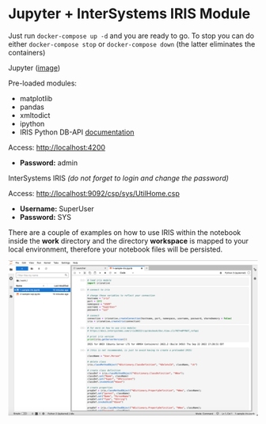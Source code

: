 # Jupyter + InterSystems IRIS Module

Just run `docker-compose up -d` and you are ready to go. To stop you can do either `docker-compose stop` or `docker-compose down` (the latter eliminates the containers)

Jupyter ([image](https://github.com/OneLastTry/jupyter-iris-image))

Pre-loaded modules:

- matplotlib
- pandas
- xmltodict
- ipython
- IRIS Python DB-API [documentation](https://docs.intersystems.com/iris20222/csp/docbook/Doc.View.cls?KEY=BTPI_pyapi)

Access: [http://localhost:4200](http://localhost:4200)

- **Password:** admin

InterSystems IRIS _(do not forget to login and change the password)_

Access: [http://localhost:9092/csp/sys/UtilHome.csp](http://localhost:9092/csp/sys/UtilHome.csp)

- **Username:** SuperUser
- **Password:** SYS

There are a couple of examples on how to use IRIS within the notebook inside the **work** directory and the directory **workspace** is mapped to your local environment, therefore your notebook files will be persisted.

![login](https://github.com/OneLastTry/iris-jupyter/raw/main/misc/work.png)
